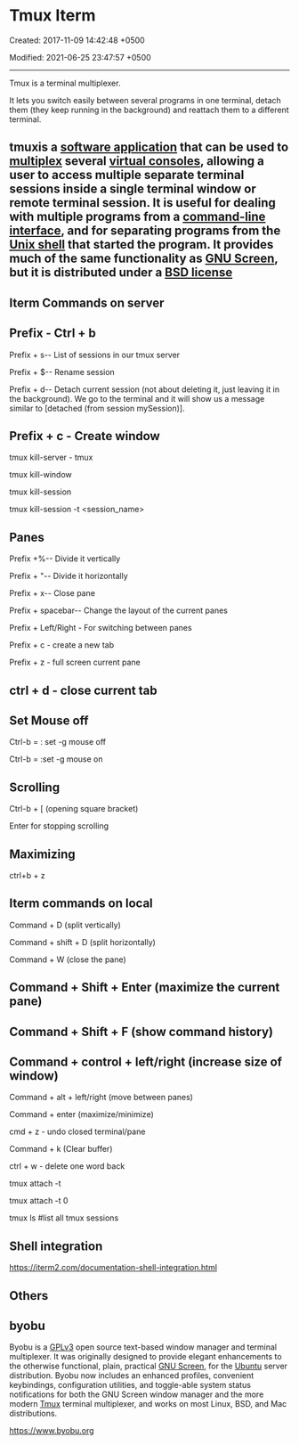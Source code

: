 # Tmux Iterm

Created: 2017-11-09 14:42:48 +0500

Modified: 2021-06-25 23:47:57 +0500

---

Tmux is a terminal multiplexer.

It lets you switch easily between several programs in one terminal, detach them (they keep running in the background) and reattach them to a different terminal.

## tmuxis a [software application](https://en.wikipedia.org/wiki/Software_application) that can be used to [multiplex](https://en.wikipedia.org/wiki/Terminal_multiplexer) several [virtual consoles](https://en.wikipedia.org/wiki/Virtual_console), allowing a user to access multiple separate terminal sessions inside a single terminal window or remote terminal session. It is useful for dealing with multiple programs from a [command-line interface](https://en.wikipedia.org/wiki/Command-line_interface), and for separating programs from the [Unix shell](https://en.wikipedia.org/wiki/Unix_shell) that started the program. It provides much of the same functionality as [GNU Screen](https://en.wikipedia.org/wiki/GNU_Screen), but it is distributed under a [BSD license](https://en.wikipedia.org/wiki/BSD_license)

## Iterm Commands on server

## Prefix - Ctrl + b

Prefix + s-- List of sessions in our tmux server

Prefix + $-- Rename session

Prefix + d-- Detach current session (not about deleting it, just leaving it in the background). We go to the terminal and it will show us a message similar to [detached (from session mySession)].

## Prefix + c - Create window

tmux kill-server - tmux

tmux kill-window

tmux kill-session

tmux kill-session -t <session_name>

## Panes

Prefix +%-- Divide it vertically

Prefix + "-- Divide it horizontally

Prefix + x-- Close pane

Prefix + spacebar-- Change the layout of the current panes

Prefix + Left/Right - For switching between panes

Prefix + c - create a new tab

Prefix + z - full screen current pane

## ctrl + d - close current tab

## Set Mouse off

Ctrl-b = : set -g mouse off

Ctrl-b = :set -g mouse on

## Scrolling

Ctrl-b + [ (opening square bracket)

Enter for stopping scrolling

## Maximizing

ctrl+b + z

## Iterm commands on local

Command + D (split vertically)

Command + shift + D (split horizontally)

Command + W (close the pane)

## Command + Shift + Enter (maximize the current pane)

## Command + Shift + F (show command history)

## Command + control + left/right (increase size of window)

Command + alt + left/right (move between panes)

Command + enter (maximize/minimize)

cmd + z - undo closed terminal/pane

Command + k (Clear buffer)

ctrl + w - delete one word back

tmux attach -t <name>

tmux attach -t 0

tmux ls #list all tmux sessions

## Shell integration

<https://iterm2.com/documentation-shell-integration.html>

## Others

## byobu

Byobu is a [GPLv3](http://www.google.com/url?q=http%3A%2F%2Fwww.gnu.org%2Flicenses%2Fgpl-3.0.txt&sa=D&sntz=1&usg=AFQjCNGtxPHRl3Ss1GlWgGTuANClXqyvWw) open source text-based window manager and terminal multiplexer. It was originally designed to provide elegant enhancements to the otherwise functional, plain, practical [GNU Screen](http://www.google.com/url?q=http%3A%2F%2Fwww.gnu.org%2Fsoftware%2Fscreen%2F&sa=D&sntz=1&usg=AFQjCNF9f6NJD8H_5mupvdrrTmFMeeFThA), for the [Ubuntu](http://www.google.com/url?q=http%3A%2F%2Fwww.ubuntu.com%2F&sa=D&sntz=1&usg=AFQjCNHHTmFHYKsnZbVKD3XP7-6c8QSVtg) server distribution. Byobu now includes an enhanced profiles, convenient keybindings, configuration utilities, and toggle-able system status notifications for both the GNU Screen window manager and the more modern [Tmux](https://www.google.com/url?q=https%3A%2F%2Fgithub.com%2Ftmux%2Ftmux&sa=D&sntz=1&usg=AFQjCNH7yW6_x1Pj0Af4b-QzktPYakb9Ug) terminal multiplexer, and works on most Linux, BSD, and Mac distributions.

<https://www.byobu.org>
